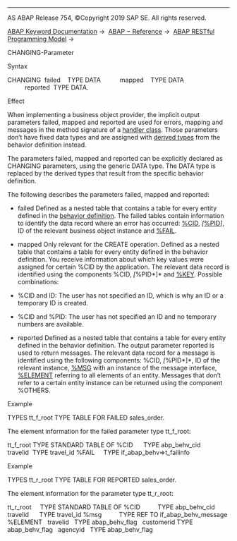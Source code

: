   

* * *

AS ABAP Release 754, ©Copyright 2019 SAP SE. All rights reserved.

[ABAP Keyword Documentation](https://help.sap.com/doc/abapdocu_754_index_htm/7.54/en-US/abenabap.htm) →  [ABAP − Reference](https://help.sap.com/doc/abapdocu_754_index_htm/7.54/en-US/abenabap_reference.htm) →  [ABAP RESTful Programming Model](https://help.sap.com/doc/abapdocu_754_index_htm/7.54/en-US/abenrestful_abap_programming.htm) → 

CHANGING-Parameter

Syntax

CHANGING  failed    TYPE DATA
          mapped    TYPE DATA
          reported  TYPE DATA.

Effect

When implementing a business object provider, the implicit output parameters failed, mapped and reported are used for errors, mapping and messages in the method signature of a [handler class](https://help.sap.com/doc/abapdocu_754_index_htm/7.54/en-US/abenrpm_handler_class.htm). Those parameters don’t have fixed data types and are assigned with [derived types](https://help.sap.com/doc/abapdocu_754_index_htm/7.54/en-US/abenrpm_derived_types.htm) from the behavior definition instead.

The parameters failed, mapped and reported can be explicitly declared as CHANGING parameters, using the generic DATA type. The DATA type is replaced by the derived types that result from the specific behavior definition.

The following describes the parameters failed, mapped and reported:

-   failed
    Defined as a nested table that contains a table for every entity defined in the [behavior definition](https://help.sap.com/doc/abapdocu_754_index_htm/7.54/en-US/abenbehavior_definition_glosry.htm "Glossary Entry"). The failed tables contain information to identify the data record where an error has occurred: [%CID](https://help.sap.com/doc/abapdocu_754_index_htm/7.54/en-US/abencomponents_derived_types.htm), *\[*[%PID](https://help.sap.com/doc/abapdocu_754_index_htm/7.54/en-US/abencomponents_derived_types.htm)*\]*, ID of the relevant business object instance and [%FAIL](https://help.sap.com/doc/abapdocu_754_index_htm/7.54/en-US/abencomponents_derived_types.htm).

-   mapped
    Only relevant for the CREATE operation. Defined as a nested table that contains a table for every entity defined in the behavior definition. You receive information about which key values were assigned for certain %CID by the application. The relevant data record is identified using the components %CID, *\[*%PID*\]* and [%KEY](https://help.sap.com/doc/abapdocu_754_index_htm/7.54/en-US/abencomponents_derived_types.htm). Possible combinations:

-   %CID and ID: The user has not specified an ID, which is why an ID or a temporary ID is created.

-   %CID and %PID: The user has not specified an ID and no temporary numbers are available.

-   reported
    Defined as a nested table that contains a table for every entity defined in the behavior definition. The output parameter reported is used to return messages. The relevant data record for a message is identified using the following components: %CID, *\[*%PID*\]*, ID of the relevant instance, [%MSG](https://help.sap.com/doc/abapdocu_754_index_htm/7.54/en-US/abencomponents_derived_types.htm) with an instance of the message interface, [%ELEMENT](https://help.sap.com/doc/abapdocu_754_index_htm/7.54/en-US/abencomponents_derived_types.htm) referring to all elements of an entity. Messages that don’t refer to a certain entity instance can be returned using the component %OTHERS.

Example

TYPES tt\_f\_root TYPE TABLE FOR FAILED sales\_order.

The element information for the failed parameter type tt\_f\_root:

tt\_f\_root TYPE STANDARD TABLE OF
%CID      TYPE abp\_behv\_cid
travelid  TYPE travel\_id
%FAIL     TYPE if\_abap\_behv=>t\_failinfo

Example

TYPES tt\_r\_root TYPE TABLE FOR REPORTED sales\_order.

The element information for the parameter type tt\_r\_root:

tt\_r\_root     TYPE STANDARD TABLE OF
%CID          TYPE abp\_behv\_cid
travelid      TYPE travel\_id
%msg          TYPE REF TO if\_abap\_behv\_message
%ELEMENT
  travelid   TYPE abap\_behv\_flag
  customerid TYPE abap\_behv\_flag
  agencyid   TYPE abap\_behv\_flag